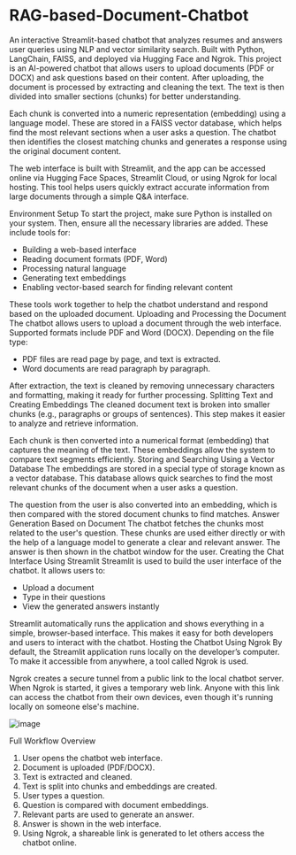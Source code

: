 # RAG-based-Document-Chatbot
An interactive Streamlit-based chatbot that analyzes resumes and answers user queries using NLP and vector similarity search. Built with Python, LangChain, FAISS, and deployed via Hugging Face and Ngrok. 
This project is an AI-powered chatbot that allows users to upload documents (PDF or DOCX) and ask questions based on their content. After uploading, the document is processed by extracting and cleaning the text. The text is then divided into smaller sections (chunks) for better understanding.

Each chunk is converted into a numeric representation (embedding) using a language model. These are stored in a FAISS vector database, which helps find the most relevant sections when a user asks a question. The chatbot then identifies the closest matching chunks and generates a response using the original document content.

The web interface is built with Streamlit, and the app can be accessed online via Hugging Face Spaces, Streamlit Cloud, or using Ngrok for local hosting. This tool helps users quickly extract accurate information from large documents through a simple Q&A interface.

Environment Setup
To start the project, make sure Python is installed on your system. Then, ensure all the necessary libraries are added. These include tools for:
- Building a web-based interface
- Reading document formats (PDF, Word)
- Processing natural language
- Generating text embeddings
- Enabling vector-based search for finding relevant content

These tools work together to help the chatbot understand and respond based on the uploaded document.
Uploading and Processing the Document
The chatbot allows users to upload a document through the web interface. Supported formats include PDF and Word (DOCX). Depending on the file type:
- PDF files are read page by page, and text is extracted.
- Word documents are read paragraph by paragraph.

After extraction, the text is cleaned by removing unnecessary characters and formatting, making it ready for further processing.
Splitting Text and Creating Embeddings
The cleaned document text is broken into smaller chunks (e.g., paragraphs or groups of sentences). This step makes it easier to analyze and retrieve information.

Each chunk is then converted into a numerical format (embedding) that captures the meaning of the text. These embeddings allow the system to compare text segments efficiently.
Storing and Searching Using a Vector Database
The embeddings are stored in a special type of storage known as a vector database. This database allows quick searches to find the most relevant chunks of the document when a user asks a question.

The question from the user is also converted into an embedding, which is then compared with the stored document chunks to find matches.
Answer Generation Based on Document
The chatbot fetches the chunks most related to the user's question. These chunks are used either directly or with the help of a language model to generate a clear and relevant answer. The answer is then shown in the chatbot window for the user.
Creating the Chat Interface Using Streamlit
Streamlit is used to build the user interface of the chatbot. It allows users to:
- Upload a document
- Type in their questions
- View the generated answers instantly

Streamlit automatically runs the application and shows everything in a simple, browser-based interface. This makes it easy for both developers and users to interact with the chatbot.
Hosting the Chatbot Using Ngrok
By default, the Streamlit application runs locally on the developer’s computer. To make it accessible from anywhere, a tool called Ngrok is used.

Ngrok creates a secure tunnel from a public link to the local chatbot server. When Ngrok is started, it gives a temporary web link. Anyone with this link can access the chatbot from their own devices, even though it's running locally on someone else's machine.

![image](https://github.com/user-attachments/assets/972cfc25-2491-4f91-a8f7-fe1d16786d06)

Full Workflow Overview
1. User opens the chatbot web interface.
2. Document is uploaded (PDF/DOCX).
3. Text is extracted and cleaned.
4. Text is split into chunks and embeddings are created.
5. User types a question.
6. Question is compared with document embeddings.
7. Relevant parts are used to generate an answer.
8. Answer is shown in the web interface.
9. Using Ngrok, a shareable link is generated to let others access the chatbot online.
